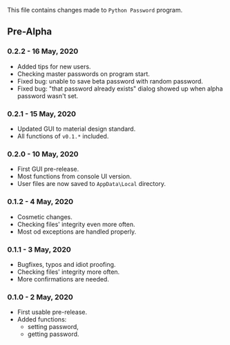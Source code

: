 This file contains changes made to `Python Password` program.

## Pre-Alpha

### 0.2.2 - 16 May, 2020

- Added tips for new users.
- Checking master passwords on program start.
- Fixed bug: unable to save beta password with random password.
- Fixed bug: "that password already exists" dialog showed up when alpha password wasn't set.

### 0.2.1 - 15 May, 2020

- Updated GUI to material design standard.
- All functions of `v0.1.*` included.

### 0.2.0 - 10 May, 2020

- First GUI pre-release.
- Most functions from console UI version.
- User files are now saved to `AppData\Local` directory.

### 0.1.2 - 4 May, 2020

- Cosmetic changes.
- Checking files' integrity even more often.
- Most od exceptions are handled properly.

### 0.1.1 - 3 May, 2020

- Bugfixes, typos and idiot proofing.
- Checking files' integrity more often.
- More confirmations are needed.

### 0.1.0 - 2 May, 2020

- First usable pre-release.
- Added functions:
  - setting password,
  - getting password.
